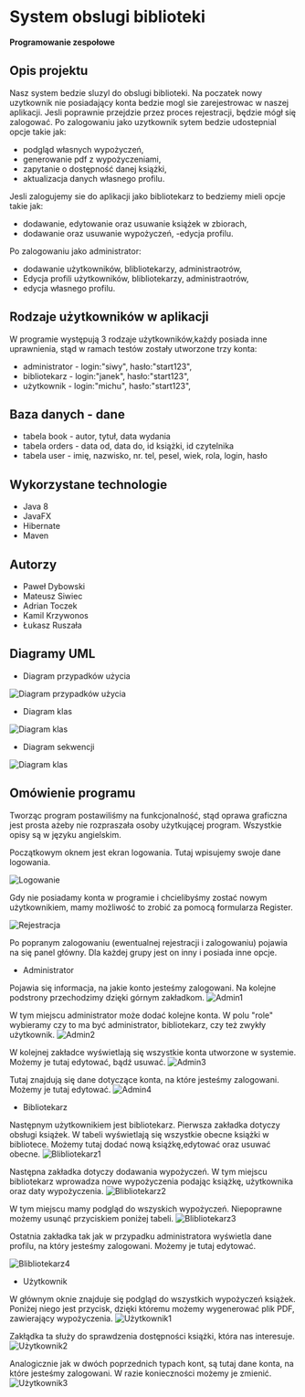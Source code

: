 # System obslugi biblioteki
**Programowanie zespołowe**


## Opis projektu  

Nasz system bedzie sluzyl do obslugi biblioteki. 
Na poczatek nowy uzytkownik nie posiadający konta bedzie mogl sie zarejestrowac w naszej aplikacji. Jesli poprawnie przejdzie przez proces rejestracji, będzie mógł się zalogować. Po zalogowaniu jako uzytkownik sytem bedzie udostepnial opcje takie jak:
- podgląd własnych wypożyczeń,
- generowanie pdf z wypożyczeniami,
- zapytanie o dostępność danej książki,
- aktualizacja danych własnego profilu.


Jesli zalogujemy sie do aplikacji jako bibliotekarz to bedziemy mieli opcje takie jak: 
- dodawanie, edytowanie oraz usuwanie książek w zbiorach,
- dodawanie oraz usuwanie wypożyczeń,
-edycja profilu.

Po zalogowaniu jako administrator:
- dodawanie użytkowników, blibliotekarzy, administraotrów,
- Edycja profili użytkowników, blibliotekarzy, administraotrów,
- edycja własnego profilu.

## Rodzaje użytkowników w aplikacji
W programie występują 3 rodzaje użytkowników,każdy posiada inne uprawnienia, stąd w ramach testów zostały utworzone trzy konta:
* administrator - login:"siwy", hasło:"start123", 
* bibliotekarz - login:"janek", hasło:"start123", 
* użytkownik - login:"michu", hasło:"start123", 

## Baza danych - dane
* tabela book - autor, tytuł, data wydania
* tabela orders - data od, data do, id książki, id czytelnika
* tabela user - imię, nazwisko, nr. tel, pesel, wiek, rola, login, hasło

## Wykorzystane technologie
* Java 8
* JavaFX
* Hibernate
* Maven

## Autorzy
* Paweł Dybowski
* Mateusz Siwiec
* Adrian Toczek
* Kamil Krzywonos
* Łukasz Ruszała

## Diagramy UML
* Diagram przypadków użycia

![Diagram przypadków użycia](https://github.com/mateusz-siwiec/Library-managament---Inf-III-zaoczne-2019/blob/master/UML/diagram%20przypadk%C3%B3w.jpg)

* Diagram klas

![Diagram klas](https://github.com/mateusz-siwiec/Library-managament---Inf-III-zaoczne-2019/blob/master/UML/diagramklasv2.JPG)

* Diagram sekwencji

![Diagram klas](https://github.com/mateusz-siwiec/Library-managament---Inf-III-zaoczne-2019/blob/master/UML/sekwencji.JPG)


## Omówienie programu

Tworząc program postawiliśmy na funkcjonalność, stąd oprawa graficzna jest prosta ażeby nie rozpraszała osoby użytkującej program. Wszystkie opisy są w języku angielskim.

Początkowym oknem jest ekran logowania. Tutaj wpisujemy swoje dane logowania.

![Logowanie](https://github.com/mateusz-siwiec/Library-managament---Inf-III-zaoczne-2019/blob/master/images/logowanie.PNG)

Gdy nie posiadamy konta w programie i chcielibyśmy zostać nowym użytkownikiem, mamy możliwość to zrobić za pomocą formularza Register.

![Rejestracja](https://github.com/mateusz-siwiec/Library-managament---Inf-III-zaoczne-2019/blob/master/images/rejestracja.PNG)

Po popranym zalogowaniu (ewentualnej rejestracji i zalogowaniu) pojawia na się panel główny. Dla każdej grupy jest on inny i posiada inne opcje.

* Administrator

Pojawia się informacja, na jakie konto jesteśmy zalogowani. Na kolejne podstrony przechodzimy dzięki górnym zakładkom.
![Admin1](https://github.com/mateusz-siwiec/Library-managament---Inf-III-zaoczne-2019/blob/master/images/admin1.PNG)

W tym miejscu administrator może dodać kolejne konta. W polu "role" wybieramy czy to ma być administrator, bibliotekarz, czy też zwykły użytkownik.
![Admin2](https://github.com/mateusz-siwiec/Library-managament---Inf-III-zaoczne-2019/blob/master/images/admin2.PNG)

W kolejnej zakładce wyświetlają się wszystkie konta utworzone w systemie. Możemy je tutaj edytować, bądź usuwać.
![Admin3](https://github.com/mateusz-siwiec/Library-managament---Inf-III-zaoczne-2019/blob/master/images/admin3.PNG)

Tutaj znajdują się dane dotyczące konta, na które jesteśmy zalogowani. Możemy je tutaj edytować.
![Admin4](https://github.com/mateusz-siwiec/Library-managament---Inf-III-zaoczne-2019/blob/master/images/admin4.PNG)

* Bibliotekarz

Następnym użytkownikiem jest bibliotekarz. Pierwsza zakładka dotyczy obsługi książek. W tabeli wyświetlają się wszystkie obecne książki w bibliotece. Możemy tutaj dodać nową książkę,edytować oraz usuwać obecne.
![Blibliotekarz1](https://github.com/mateusz-siwiec/Library-managament---Inf-III-zaoczne-2019/blob/master/images/bibliotekarz1.PNG)

Następna zakładka dotyczy dodawania wypożyczeń. W tym miejscu bibliotekarz wprowadza nowe wypożyczenia podając książkę, użytkownika oraz daty wypożyczenia.
![Blibliotekarz2](https://github.com/mateusz-siwiec/Library-managament---Inf-III-zaoczne-2019/blob/master/images/bibliotekarz2.PNG)

W tym miejscu mamy podgląd do wszyskich wypożyczeń. Niepoprawne możemy usunąć przyciskiem poniżej tabeli.
![Blibliotekarz3](https://github.com/mateusz-siwiec/Library-managament---Inf-III-zaoczne-2019/blob/master/images/bibliotekarz3.PNG)

Ostatnia zakładka tak jak w przypadku administratora wyświetla dane profilu, na który jesteśmy zalogowani. Możemy je tutaj edytować.

![Blibliotekarz4](https://github.com/mateusz-siwiec/Library-managament---Inf-III-zaoczne-2019/blob/master/images/bibliotekarz4.PNG)

* Użytkownik

W głównym oknie znajduje się podgląd do wszystkich wypożyczeń książek. Poniżej niego jest przycisk, dzięki któremu możemy wygenerować plik PDF, zawierający wypożyczenia.
![Użytkownik1](https://github.com/mateusz-siwiec/Library-managament---Inf-III-zaoczne-2019/blob/master/images/user1.PNG)

Zakłądka ta służy do sprawdzenia dostępności książki, która nas interesuje.
![Użytkownik2](https://github.com/mateusz-siwiec/Library-managament---Inf-III-zaoczne-2019/blob/master/images/user2.PNG)

Analogicznie jak w dwóch poprzednich typach kont, są tutaj dane konta, na które jesteśmy zalogowani. W razie konieczności możemy je zmienić.
![Użytkownik3](https://github.com/mateusz-siwiec/Library-managament---Inf-III-zaoczne-2019/blob/master/images/user3.PNG)








